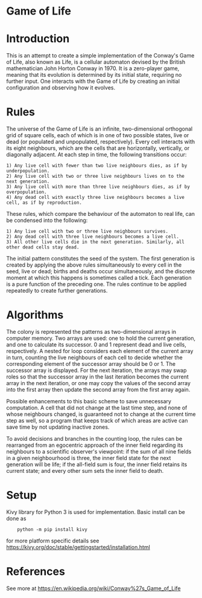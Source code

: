 # Game of Life

# Introduction
This is an attempt to create a simple implementation of the Conway's Game of Life, also known as Life, is a cellular automaton devised by the British mathematician John Horton Conway in 1970. It is a zero-player game, meaning that its evolution is determined by its initial state, requiring no further input. One interacts with the Game of Life by creating an initial configuration and observing how it evolves. 

# Rules
The universe of the Game of Life is an infinite, two-dimensional orthogonal grid of square cells, each of which is in one of two possible states, live or dead (or populated and unpopulated, respectively). Every cell interacts with its eight neighbours, which are the cells that are horizontally, vertically, or diagonally adjacent. At each step in time, the following transitions occur:

    1) Any live cell with fewer than two live neighbours dies, as if by underpopulation.
    2) Any live cell with two or three live neighbours lives on to the next generation.
    3) Any live cell with more than three live neighbours dies, as if by overpopulation.
    4) Any dead cell with exactly three live neighbours becomes a live cell, as if by reproduction.

These rules, which compare the behaviour of the automaton to real life, can be condensed into the following:

    1) Any live cell with two or three live neighbours survives.
    2) Any dead cell with three live neighbours becomes a live cell.
    3) All other live cells die in the next generation. Similarly, all other dead cells stay dead.

The initial pattern constitutes the seed of the system. The first generation is created by applying the above rules simultaneously to every cell in the seed, live or dead; births and deaths occur simultaneously, and the discrete moment at which this happens is sometimes called a tick. Each generation is a pure function of the preceding one. The rules continue to be applied repeatedly to create further generations.

# Algorithms
The colony is represented the patterns as two-dimensional arrays in computer memory. Two arrays are used: one to hold the current generation, and one to calculate its successor. 0 and 1 represent dead and live cells, respectively. A nested for loop considers each element of the current array in turn, counting the live neighbours of each cell to decide whether the corresponding element of the successor array should be 0 or 1. The successor array is displayed. For the next iteration, the arrays may swap roles so that the successor array in the last iteration becomes the current array in the next iteration, or one may copy the values of the second array into the first array then update the second array from the first array again.

Possible enhancements to this basic scheme to save unnecessary computation.
A cell that did not change at the last time step, and none of whose neighbours changed, is guaranteed not to change at the current time step as well, so a program that keeps track of which areas are active can save time by not updating inactive zones.

To avoid decisions and branches in the counting loop, the rules can be rearranged from an egocentric approach of the inner field regarding its neighbours to a scientific observer's viewpoint: if the sum of all nine fields in a given neighbourhood is three, the inner field state for the next generation will be life; if the all-field sum is four, the inner field retains its current state; and every other sum sets the inner field to death.

# Setup
Kivy library for Python 3 is used for implementation. Basic install can be done as

```
    python -m pip install kivy
```

for more platform specific details see https://kivy.org/doc/stable/gettingstarted/installation.html

# References
See more at https://en.wikipedia.org/wiki/Conway%27s_Game_of_Life